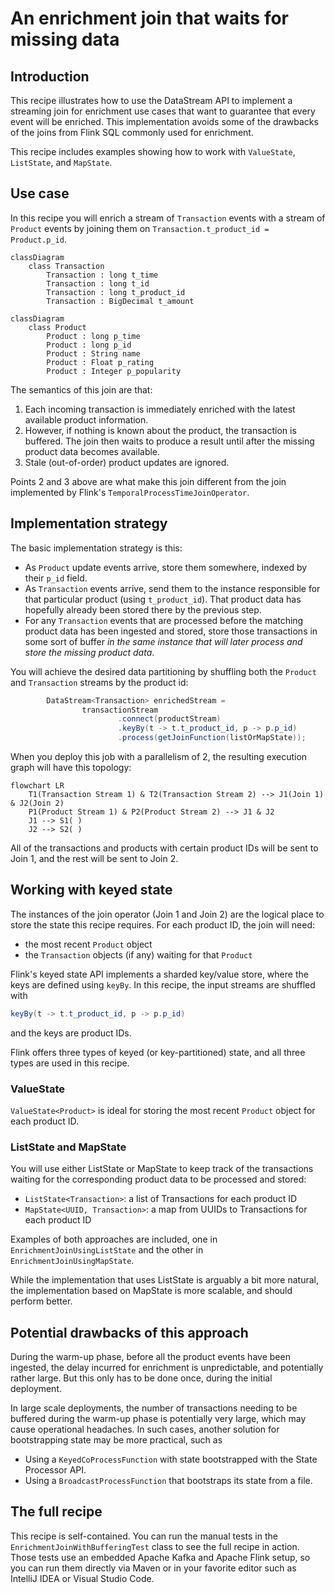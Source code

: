 # An enrichment join that waits for missing data

<GithubLink recipe='enrichment-join-with-buffering' />

## Introduction

This recipe illustrates how to use the DataStream API to implement a streaming join for enrichment use cases that want to guarantee that every event will be enriched. This implementation avoids some of the drawbacks of the joins from Flink SQL commonly used for enrichment.

This recipe includes examples showing how to work with `ValueState`, `ListState`, and `MapState`.

## Use case

In this recipe you will enrich a stream of `Transaction` events with a stream of `Product` events by joining them on `Transaction.t_product_id = Product.p_id`.

```mermaid
classDiagram
    class Transaction
        Transaction : long t_time
        Transaction : long t_id
        Transaction : long t_product_id
        Transaction : BigDecimal t_amount
```

```mermaid
classDiagram
    class Product
        Product : long p_time
        Product : long p_id
        Product : String name
        Product : Float p_rating
        Product : Integer p_popularity
```

The semantics of this join are that:

1. Each incoming transaction is immediately enriched with the latest available product information.
2. However, if nothing is known about the product, the transaction is buffered. The join then waits to produce a result until after the missing product data becomes available.
3. Stale (out-of-order) product updates are ignored.

Points 2 and 3 above are what make this join different from the join implemented by Flink's `TemporalProcessTimeJoinOperator`.

## Implementation strategy

The basic implementation strategy is this:

* As `Product` update events arrive, store them somewhere, indexed by their `p_id` field.
* As `Transaction` events arrive, send them to the instance responsible for that particular product (using `t_product_id`). That product data has hopefully already been stored there by the previous step.
* For any `Transaction` events that are processed before the matching product data has been ingested and stored, store those transactions in some sort of buffer _in the same instance that will later process and store the missing product data_.

You will achieve the desired data partitioning by shuffling both the `Product` and `Transaction` streams by the product id:

```java EnrichmentJoinWithBuffering.java focus=31:35 mark=34
        DataStream<Transaction> enrichedStream =
                transactionStream
                        .connect(productStream)
                        .keyBy(t -> t.t_product_id, p -> p.p_id)
                        .process(getJoinFunction(listOrMapState));
```

When you deploy this job with a parallelism of 2, the resulting execution graph will have this topology:

```mermaid
flowchart LR
    T1(Transaction Stream 1) & T2(Transaction Stream 2) --> J1(Join 1) & J2(Join 2)
    P1(Product Stream 1) & P2(Product Stream 2) --> J1 & J2
    J1 --> S1( )
    J2 --> S2( )
```

All of the transactions and products with certain product IDs will be sent to Join 1, and the rest will be sent to Join 2. 

## Working with keyed state

The instances of the join operator (Join 1 and Join 2) are the logical place to store the state this recipe requires. For each product ID, the join will need:

* the most recent `Product` object
* the `Transaction` objects (if any) waiting for that `Product`

Flink's keyed state API implements a sharded key/value store, where the keys are defined using `keyBy`. In this recipe, the input streams are shuffled with

```java
keyBy(t -> t.t_product_id, p -> p.p_id)
```

and the keys are product IDs. 

Flink offers three types of keyed (or key-partitioned) state, and all three types are used in this recipe. 

### ValueState

`ValueState<Product>` is ideal for storing the most recent `Product` object for each product ID.

### ListState and MapState

You will use either ListState or MapState to keep track of the transactions waiting for the corresponding product data to be processed and stored:

* `ListState<Transaction>`: a list of Transactions for each product ID
* `MapState<UUID, Transaction>`: a map from UUIDs to Transactions for each product ID

Examples of both approaches are included, one in `EnrichmentJoinUsingListState` and the other in `EnrichmentJoinUsingMapState`.

While the implementation that uses ListState is arguably a bit more natural, the implementation based on MapState is more scalable, and should perform better.

## Potential drawbacks of this approach

During the warm-up phase, before all the product events have been ingested, the delay incurred for enrichment is unpredictable, and potentially rather large. But this only has to be done once, during the initial deployment.

In large scale deployments, the number of transactions needing to be buffered during the warm-up phase is potentially very large, which may cause operational headaches. In such cases, another solution for bootstrapping state may be more practical, such as

* Using a `KeyedCoProcessFunction` with state bootstrapped with the State Processor API.
* Using a `BroadcastProcessFunction` that bootstraps its state from a file.

## The full recipe

This recipe is self-contained. You can run the manual tests in the `EnrichmentJoinWithBufferingTest` class to see the full recipe
in action. Those tests use an embedded Apache Kafka and Apache Flink setup, so you can run them directly via Maven or in 
your favorite editor such as IntelliJ IDEA or Visual Studio Code.
